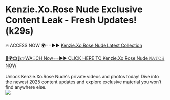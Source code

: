 # Kenzie.Xo.Rose Nude Exclusive Content Leak - Fresh Updates! (k29s)

🔥 ACCESS NOW 🌍==►► <a href="https://tinyurl.com/yc657z5k" rel="nofollow">Kenzie.Xo.Rose Nude Latest Collection</a>
<br><br>
[🔴🌍📺📱👉WA𝚃CH Now==►► CLICK HERE TO Kenzie.Xo.Rose Nude 𝚆𝙰𝚃𝙲𝙷 NOW](https://tinyurl.com/yc657z5k)
<br><br>
Unlock Kenzie.Xo.Rose Nude's private videos and photos today! Dive into the newest 2025 content updates and explore exclusive material you won’t find anywhere else.
<br>
<a href="https://tinyurl.com/yc657z5k" rel="nofollow" data-target="animated-image.originalLink"><img src="https://camo.githubusercontent.com/8a4f000d20f83aca3bf7ec5f350d767afa0574a8a352519fd8cfa583a6f93a33/68747470733a2f2f692e696d6775722e636f6d2f644a486b345a712e676966" data-canonical-src="https://i.imgur.com/dJHk4Zq.gif" style="max-width: 100%; display: inline-block;" data-target="animated-image.originalImage"></a>
<br>

